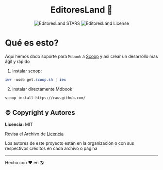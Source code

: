 <p align="center">
	<h1 align="center">EditoresLand 👋</h1>
</p>

<div align="center">

![EditoresLand STARS](https://img.shields.io/github/stars/EditoresLand/scoop-mdbook?style=social)
![EditoresLand License](https://img.shields.io/githb/license/EditoresLand/scoop-mdbook)

</div>

# Qué es esto?

Aquí hemos dado soporte para `Mdbook` a [Scoop](https://scoop.sh/) y así crear un desarrollo mas ágil y rápido

1. Instalar scoop:

```ps1
iwr -useb get.scoop.sh | iex
```

2. Instalar directamente Mdbook

```
scoop install https://raw.github.com/
```

## ©️ Copyright y Autores

**Licencia:** MIT

Revisa el Archivo de [Licencia](https://github.com/EditoresLand/.github/blob/main/LICENSE)

Los autores de este proyecto están en la organización o con sus respectivos créditos en cada archivo o página

______________________________________________________________________

Hecho con :heart: en :earth_americas:
